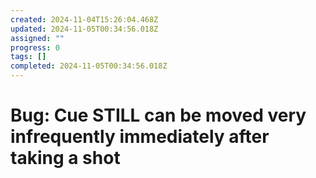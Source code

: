 ```yaml
---
created: 2024-11-04T15:26:04.468Z
updated: 2024-11-05T00:34:56.018Z
assigned: ""
progress: 0
tags: []
completed: 2024-11-05T00:34:56.018Z
---
```


# Bug: Cue STILL can be moved very infrequently immediately after taking a shot
